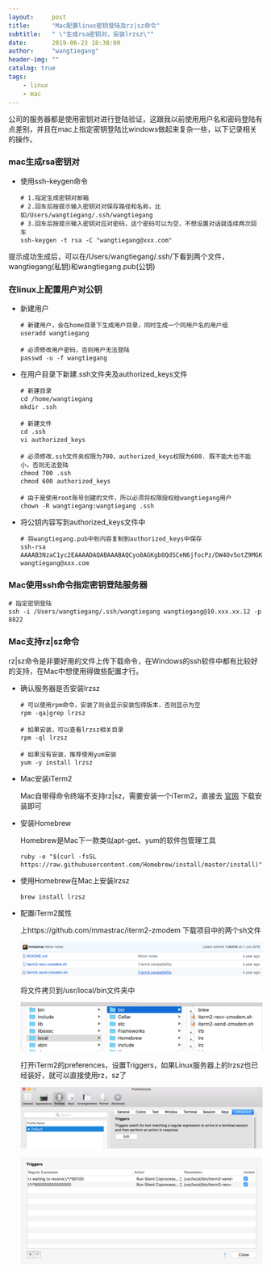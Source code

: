 ```yaml
---
layout:     post
title:      "Mac配置linux密钥登陆及rz|sz命令"
subtitle:   " \"生成rsa密钥对，安装lrzsz\""
date:       2019-06-23 18:38:00
author:     "wangtiegang"
header-img: ""
catalog: true
tags:
    - linux
    - mac
---
```


公司的服务器都是使用密钥对进行登陆验证，这跟我以前使用用户名和密码登陆有点差别，并且在mac上指定密钥登陆比windows做起来复杂一些，以下记录相关的操作。

### mac生成rsa密钥对

* 使用ssh-keygen命令
  
  ```shell
  # 1.指定生成密钥对邮箱
  # 2.回车后按提示输入密钥对对保存路径和名称，比如/Users/wangtiegang/.ssh/wangtiegang
  # 3.回车后按提示输入密钥对应对密码，这个密码可以为空，不想设置对话就连续两次回车
  ssh-keygen -t rsa -C "wangtiegang@xxx.com"
  ```

提示成功生成后，可以在/Users/wangtiegang/.ssh/下看到两个文件，wangtiegang(私钥)和wangtiegang.pub(公钥)

### 在linux上配置用户对公钥

* 新建用户
  
  ```shell
  # 新建用户，会在home目录下生成用户目录，同时生成一个同用户名的用户组
  useradd wangtiegang

  # 必须修改用户密码，否则用户无法登陆
  passwd -u -f wangtiegang
  ```

* 在用户目录下新建.ssh文件夹及authorized_keys文件
  
  ```shell
  # 新建目录
  cd /home/wangtiegang
  mkdir .ssh

  # 新建文件
  cd .ssh
  vi authorized_keys

  # 必须修改.ssh文件夹权限为700，authorized_keys权限为600. 既不能大也不能小，否则无法登陆
  chmod 700 .ssh 
  chmod 600 authorized_keys 

  # 由于是使用root账号创建的文件，所以必须将权限授权给wangtiegang用户
  chown -R wangtiegang:wangtiegang .ssh
  ```

* 将公钥内容写到authorized_keys文件中
  
  ```shell
  # 将wangtiegang.pub中到内容复制到authorized_keys中保存
  ssh-rsa AAAAB3NzaC1yc2EAAAADAQABAAABAQCyo8AGKgb8QdSCeN6jfocPz/DW4Ov5otZ9MGK5SsROL3ABt8OEquqbIP7ErQKrmddeMZvbJvdeQjjQqvPCaX0BymZti7iZ4VkpLHTQ4vHDQUbVz2JNnd+aztlC/EnVRykbv/bvzkze/XQYrzln4SyLOW95WBA+m37NYpMZ+TvG5sCSi7vrjjfBRZhTf919l4pnc0s6qJGmTEHQhFeI5Jw2Ut94z5ZID0XwIviMLCjxj7VtO3mFfQyDXdVb2ztwa089Yn4xImQvmcir9XDGSyyCM5eo3Zkrdc7nK1KyEnHdut+k3edPPtUPZlo7omCCtVaIydUKV0snl7kq6GaNlU0p wangtiegang@xxx.com
  ```

### Mac使用ssh命令指定密钥登陆服务器

```shell
# 指定密钥登陆
ssh -i /Users/wangtiegang/.ssh/wangtiegang wangtiegang@10.xxx.xx.12 -p 8822
```

### Mac支持rz|sz命令

rz|sz命令是非要好用的文件上传下载命令，在Windows的ssh软件中都有比较好的支持，在Mac中想使用得做些配置才行。

* 确认服务器是否安装lrzsz
  
  ```shell
  # 可以使用rpm命令，安装了则会显示安装包得版本，否则显示为空
  rpm -qa|grep lrzsz

  # 如果安装，可以查看lrzsz相关目录
  rpm -ql lrzsz
  
  # 如果没有安装，推荐使用yum安装
  yum -y install lrzsz
  ```

* Mac安装iTerm2
  
  Mac自带得命令终端不支持rz|sz，需要安装一个iTerm2，直接去 [官网](https://www.iterm2.com/) 下载安装即可

* 安装Homebrew
  
  Homebrew是Mac下一款类似apt-get、yum的软件包管理工具

  ```shell
  ruby -e "$(curl -fsSL https://raw.githubusercontent.com/Homebrew/install/master/install)"
  ```

* 使用Homebrew在Mac上安装lrzsz
  
  ```shell
  brew install lrzsz
  ```

* 配置iTerm2属性
  
  上https://github.com/mmastrac/iterm2-zmodem  下载项目中的两个sh文件

  ![lrzsz-1](/img/in-post/2019-06/lrzsz-1.png)

  将文件拷贝到/usr/local/bin文件夹中

  ![lrzsz-2](/img/in-post/2019-06/lrzsz-2.png)

  打开iTerm2的preferences，设置Triggers，如果Linux服务器上的lrzsz也已经装好，就可以直接使用rz，sz了

  ![lrzsz-3](/img/in-post/2019-06/lrzsz-3.png)

  ![lrzsz-4](/img/in-post/2019-06/lrzsz-4.png)

